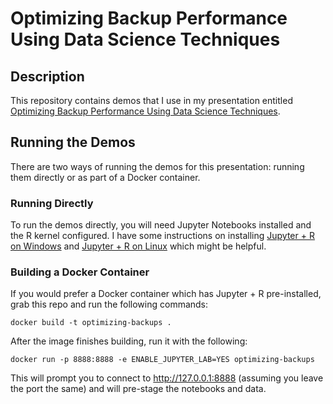 # Optimizing Backup Performance Using Data Science Techniques
## Description
This repository contains demos that I use in my presentation entitled [Optimizing Backup Performance Using Data Science Techniques](https://www.catallaxyservices.com/presentations/optimizing-backups/).

## Running the Demos

There are two ways of running the demos for this presentation:  running them directly or as part of a Docker container.

### Running Directly

To run the demos directly, you will need Jupyter Notebooks installed and the R kernel configured.  I have some instructions on installing [Jupyter + R on Windows](https://36chambers.wordpress.com/2016/05/24/til-installing-jupyter-on-windows/) and [Jupyter + R on Linux](https://36chambers.wordpress.com/2016/05/10/til-installing-jupyter-and-r-support/) which might be helpful.


### Building a Docker Container

If you would prefer a Docker container which has Jupyter + R pre-installed, grab this repo and run the following commands:

`docker build -t optimizing-backups .`

After the image finishes building, run it with the following:

`docker run -p 8888:8888 -e ENABLE_JUPYTER_LAB=YES optimizing-backups`

This will prompt you to connect to http://127.0.0.1:8888 (assuming you leave the port the same) and will pre-stage the notebooks and data.